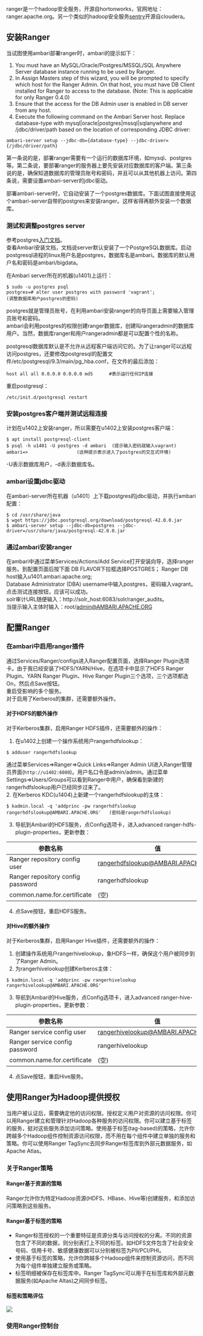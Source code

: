 ranger是一个hadoop安全服务，开源自hortonworks，官网地址：ranger.apache.org。另一个类似的hadoop安全服务[sentry](sentry.apache.org)开源自cloudera。  
## 安装Ranger
当试图使用ambari部署ranger时，ambari的提示如下：
 1. You must have an MySQL/Oracle/Postgres/MSSQL/SQL Anywhere Server database instance running to be used by Ranger.
 2. In Assign Masters step of this wizard, you will be prompted to specify which host for the Ranger Admin. On that host, you must have DB Client installed for Ranger to access to the database. (Note: This is applicable for only Ranger 0.4.0)
 3. Ensure that the access for the DB Admin user is enabled in DB server from any host.
 4. Execute the following command on the Ambari Server host. Replace database-type with mysql|oracle|postgres|mssql|sqlanywhere and /jdbc/driver/path based on the location of corresponding JDBC driver:
```
ambari-server setup --jdbc-db={database-type} --jdbc-driver={/jdbc/driver/path}
```
第一条说的是，部署ranger需要有一个运行的数据库环境，如mysql、postgres等。第二条说，要部署ranger的服务器上要先安装对应数据库的客户端。第三条说的是，确保知道数据库的管理员账号和密码，并且可以从其他机器上访问。第四条说，需要设置ambari-server的jdbc驱动。  

部署ambari-server时，它自动安装了一个postgres数据库。下面试图直接使用这个ambari-server自带的postgres来安装ranger。这样省得再额外安装一个数据库。  

### 测试和调整postgres server
参考postgres[入门文档](http://www.ruanyifeng.com/blog/2013/12/getting_started_with_postgresql.html)。  
查看Ambari安装文档，文档说server默认安装了一个PostgreSQL数据库。启动postgresql进程的linux用户名是postgres，数据库名是ambari。数据库的默认用户名和密码是ambari/bigdata。   

在Ambari server所在的机器(u1401)上运行：
```
$ sudo -u postgres psql
postgres=# alter user postgres with password 'vagrant';              (调整数据库用户postgres的密码)
```
postgres就是管理员账号，在利用ambari安装ranger的向导页面上需要输入管理员账号和密码。  
ambari会利用postgres的权限创建ranger数据库，创建叫rangeradmin的数据库用户。当然，数据库ranger和用户rangeradmin都是可以配置个性的名称。  

postgresql数据库默认是不允许从远程客户端访问它的。为了让ranger可以远程访问postgres，还要修改postgresql的配置文件/etc/postgresql/9.3/main/pg_hba.conf，在文件的最后添加：
```
host all all 0.0.0.0 0.0.0.0 md5      #表示运行任何IP连接
``` 
重启postgresql：  
```
/etc/init.d/postgresql restart
```
### 安装postgres客户端并测试远程连接
计划在u1402上安装ranger，所以需要在u1402上安装postgres客户端：  
```
$ apt install postgresql-client
$ psql -h u1401 -U postgres -d ambari  (提示输入密码就输入vagrant)
ambari=>                  (这种提示表示进入了postgres的交互式环境)
```
-U表示数据库用户，-d表示数据库名。  

### ambari设置jdbc驱动
在ambari-server所在机器（u1401）上下载postgres的jdbc驱动，并执行ambari配置：
```
$ cd /usr/share/java
$ wget https://jdbc.postgresql.org/download/postgresql-42.0.0.jar
$ ambari-server setup --jdbc-db=postgres --jdbc-driver=/usr/share/java/postgresql-42.0.0.jar
```
### 通过ambari安装ranger
在ambari中通过菜单Services/Actions/Add Service打开安装向导，选择ranger服务。到配置页面后按下面
DB FLAVOR下拉框选择POSTGRES； 
Ranger DB host输入u1401.ambari.apache.org;  
Database Administrator (DBA) username中输入postgres，密码输入vagrant。点击测试连接按钮，应该可以成功。  
solr审计URL随便输入：http://solr_host:6083/solr/ranger_audits。  
当提示输入主体时输入：root/admin@AMBARI.APACHE.ORG  

## 配置Ranger
### 在ambari中启用ranger插件
通过Services/Ranger/configs进入Ranger配置页面，选择Ranger Plugin选项卡。由于我已经安装了HDFS/YARN/Hive，在选项卡中显示了HDFS Ranger Plugin、YARN Ranger Plugin、Hive Ranger Plugin三个选项，三个选项都选On，然后点Save按钮。  
重启受影响的多个服务。  
对于启用了Kerberos的集群，还需要额外操作。  

#### 对于HDFS的额外操作
对于Kerberos集群，启用Ranger HDFS插件，还需要额外的操作：
 1. 在u1402上创建一个操作系统用户rangerhdfslookup：
```
$ adduser rangerhdfslookup
```
通过菜单Services=>Ranger=>Quick Links=>Ranger Admin UI进入Ranger管理员界面(```http://u1402:6080```)。用户名口令是admin/admin。通过菜单Settings=>Users/Groups可以看到Ranger中用户，确保看到新建的rangerhdfslookup用户已经同步过来了。  
 2. 在Kerberos KDC(u1404)上新建一个rangerhdfslookup的主体：  
```
$ kadmin.local -q 'addprinc -pw rangerhdfslookup rangerhdfslookup@AMBARI.APACHE.ORG'   (密码是rangerhdfslookup)
```
 3. 导航到Ambari的HDFS服务，点Config选项卡，进入advanced ranger-hdfs-plugin-properties，更新参数：

 参数名称 | 值
---------|--------
Ranger repository config user | rangerhdfslookup@AMBARI.APACHE.ORG
Ranger repository config password | rangerhdfslookup
common.name.for.certificate | (空)
 4. 点Save按钮，重启HDFS服务。

#### 对Hive的额外操作
对于Kerberos集群，启用Ranger Hive插件，还需要额外的操作：
 1. 创建操作系统用户rangerhivelookup，象HDFS一样，确保这个用户被同步到了Ranger Admin。  
 2. 为rangerhivelookup创建Kerberos主体：
```
$ kadmin.local -q 'addprinc -pw rangerhivelookup rangerhivelookup@AMBARI.APACHE.ORG'
```
 3. 导航到Ambari的Hive服务，点Config选项卡，进入advanced ranger-hive-plugin-properties，更新参数：

 参数名称 | 值
---------|--------
Ranger service config user | rangerhivelookup@AMBARI.APACHE.ORG
Ranger service config password | rangerhivelookup
common.name.for.certificate | (空)
 4. 点Save按钮，重启Hive服务。

## 使用Ranger为Hadoop提供授权
当用户被认证后，需要确定他的访问权限。授权定义用户对资源的访问权限。你可以用Ranger建立和管理针对Hadoop各种服务的访问权限。你可以建立基于标签的服务，挺对这些服务添加访问策略。使用基于标签(tag-based)的策略，允许你跨越多个Hadoop组件控制资源访问权限，而不用在每个组件中建立单独的服务和策略。你可以使用Ranger TagSync去同步Ranger标签库到外部元数据服务，如Apache Atlas。

### 关于Ranger策略
#### Ranger基于资源的策略
Ranger允许你为特定Hadoop资源(HDFS、HBase、Hive等)创建服务，和添加访问策略到这些服务。
#### Ranger基于标签的策略
 - Ranger标签授权的一个重要特征是资源分类与访问授权的分离。不同的资源包含了不同的数据，则分别表打上不同的标签。如HDFS文件包含了社会安全号码、信用卡号、敏感健康数据可以分别被标签为PII/PCI/PHI。
 - 使用基于标签的策略，允许你跨越多个Hadoop组件来控制资源访问，而不同为每个组件单独建立服务或策略。
 - 标签明细被保存在标签库中。Ranger TagSync可以用于在标签库和外部元数据服务(如Apache Altas)之间同步标签。
#### 标签和策略评估
![](http://docs.hortonworks.com/HDPDocuments/HDP2/HDP-2.5.3/bk_security/content/figures/3/figures/Ranger-Policy-Evaluation-Flow-with-Tags.png)

### 使用Ranger控制台

